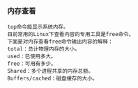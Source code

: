 ### 内存查看
    top命令能显示系统内存。
    目前常用的Linux下查看内容的专用工具是free命令。
    下面是对内存查看free命令输出内容的解释：
    total：总计物理内存的大小。
    used：已使用多大。
    free：可用有多少。
    Shared：多个进程共享的内存总额。
    Buffers/cached：磁盘缓存的大小。